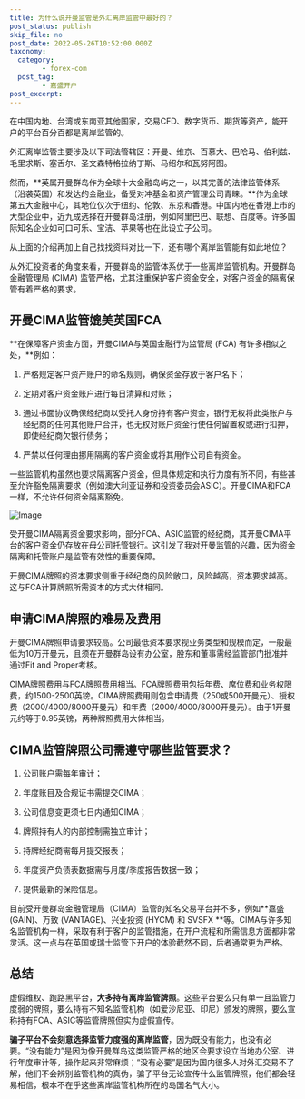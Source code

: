 ```yaml
---
title: 为什么说开曼监管是外汇离岸监管中最好的？
post_status: publish
skip_file: no
post_date: 2022-05-26T10:52:00.000Z
taxonomy:
  category:
        - forex-com
  post_tag:
        - 嘉盛开户
post_excerpt: 
---
```

在中国内地、台湾或东南亚其他国家，交易CFD、数字货币、期货等资产，能开户的平台百分百都是离岸监管的。

外汇离岸监管主要涉及以下司法管辖区：开曼、维京、百慕大、巴哈马、伯利兹、毛里求斯、塞舌尔、圣文森特格拉纳丁斯、马绍尔和瓦努阿图。

然而，**英属开曼群岛作为全球十大金融岛屿之一，以其完善的法律监管体系（沿袭英国）和发达的金融业，备受对冲基金和资产管理公司青睐。**作为全球第五大金融中心，其地位仅次于纽约、伦敦、东京和香港。中国内地在香港上市的大型企业中，近九成选择在开曼群岛注册，例如阿里巴巴、联想、百度等。许多国际知名企业如可口可乐、宝洁、苹果等也在此设立子公司。

从上面的介绍再加上自己找找资料对比一下，还有哪个离岸监管能有如此地位？

从外汇投资者的角度来看，开曼群岛的监管体系优于一些离岸监管机构。开曼群岛金融管理局 (CIMA) 监管严格，尤其注重保护客户资金安全，对客户资金的隔离保管有着严格的要求。

## 开曼CIMA监管媲美英国FCA

**在保障客户资金方面，开曼CIMA与英国金融行为监管局 (FCA) 有许多相似之处，**例如：

1. 严格规定客户资产账户的命名规则，确保资金存放于客户名下；

1. 定期对客户资金账户进行每日清算和对账；

1. 通过书面协议确保经纪商以受托人身份持有客户资金，银行无权将此类账户与经纪商的任何其他账户合并，也无权对账户资金行使任何留置权或进行扣押，即使经纪商欠银行债务；

1. 严禁以任何理由挪用隔离的客户资金或将其用作公司自有资金。

一些监管机构虽然也要求隔离客户资金，但具体规定和执行力度有所不同，有些甚至允许豁免隔离要求（例如澳大利亚证券和投资委员会ASIC）。开曼CIMA和FCA一样，不允许任何资金隔离豁免。

![Image](https://prod-files-secure.s3.us-west-2.amazonaws.com/39ed1227-6d7d-4570-be36-9ccd4a2c4241/bd849744-3fcb-4a37-8312-357962c8f065/image.png?X-Amz-Algorithm=AWS4-HMAC-SHA256&X-Amz-Content-Sha256=UNSIGNED-PAYLOAD&X-Amz-Credential=ASIAZI2LB466T2DMXZUE%2F20250413%2Fus-west-2%2Fs3%2Faws4_request&X-Amz-Date=20250413T041352Z&X-Amz-Expires=3600&X-Amz-Security-Token=IQoJb3JpZ2luX2VjEGcaCXVzLXdlc3QtMiJIMEYCIQDi1B7snjoJoRH1S%2B1nAY09zbyKhkiOLlBLptN4pJEvSQIhANuhVga5IS8sU5kQoPeDmtfr3wXp1TT%2FYs6QNX0RhK1HKogECOD%2F%2F%2F%2F%2F%2F%2F%2F%2F%2FwEQABoMNjM3NDIzMTgzODA1Igy2xiPKNX%2BwcD%2Fmb8Uq3ANIklt0vEVW3Wuj7Ycs1LCQR9yuCdZgsKbo0fF%2F6OWz6bBWBWNfAWrDVutGEDuBN2uWAjd%2F3WeTjsu%2B9kHnRyTFaFy8zPYFAH%2BElg4JOBtV4OBV7LpccfqQ3E3mOXLQBGO1LIHw1zXU%2FaoypKE8AJDC3tlYZsSOnwNNsvS2bnR2XUmF%2Br7Z4BXaYAaDW6dCTw4tnqCIvNvYNm9ycyI7TAitlLQD1ZE7cqO5BLXPWcM1cgQlS10Z3UvvAwFTUmK6CbZCQH35WpBCepA8iA9wvHO%2FinQ2xQk9FBh6TkgtfxVlMq7ISBA7KBuDobBG1MvAqJk5UMuC5mRkpUZnmuZVAuImnhmh0yMTDLF2UkuputoKhvz9IFDclH19IHJeMrCXYl%2Bvdew41viy78MgMZT%2B9BsUud3nIk%2B%2FhoCLkvXIp8QNL8LDXl6XMkqtQU7KdWdEg4g2aE%2B5FMRqFqB7gd8M3tumwbFr2DoP%2B2WjXpiEQauwr%2Fk5kM1NwQ2tUcN5xSpEevpJko%2FCkpY%2FMIM3BIkS6aJYJcvsP7GQUEeAfCphZe8%2FkOPsOjRdlmAWQgXYOx13pKACF0oGSRKwbG7jNm7W21VSPPzPHWksGJqbJGsMa7MBv9Eam7mEauOtmWjmczCA3Ou%2FBjqkAcEGlx4QWwB6OC%2F8KQqzLMr6S2SwgZ6I4CnFROyg2iu2AvwjqEGafcspGdEdARdqpfpQTPOLEa3P11QNhR%2FqEyqi6%2FbEH6sY6OXO5crAIyqZzJEMNKa%2FZMoo1Uk%2FDp78Nx2IbemTYoBFaDO2%2BsGLKS9okNaU8N3%2FMtA1rVToCXVT025%2BwIArApwlWQ8vDNaXUBMznhrHwa9eigL0C4cN%2BtxmqbcX&X-Amz-Signature=3db166fc04b50b1b083e31e59a9ce28a79989454efd84f10e168d424c51c697a&X-Amz-SignedHeaders=host&x-id=GetObject)

受开曼CIMA隔离资金要求影响，部分FCA、ASIC监管的经纪商，其开曼CIMA平台的客户资金仍存放在母公司托管银行。这引发了我对开曼监管的兴趣，因为资金隔离和托管账户是监管有效性的重要保障。

开曼CIMA牌照的资本要求侧重于经纪商的风险敞口，风险越高，资本要求越高。这与FCA计算牌照所需资本的方式大体相同。

## **申请CIMA牌照的难易及费用**

开曼CIMA牌照申请要求较高。公司最低资本要求视业务类型和规模而定，一般最低为10万开曼元，且须在开曼群岛设有办公室，股东和董事需经监管部门批准并通过Fit and Proper考核。

CIMA牌照费用与FCA牌照费用相当。FCA牌照费用包括年费、席位费和业务权限费，约1500-2500英镑。CIMA牌照费用则包含申请费（250或500开曼元）、授权费（2000/4000/8000开曼元）和年费（2000/4000/8000开曼元）。由于1开曼元约等于0.95英镑，两种牌照费用大体相当。

## CIMA监管牌照公司需遵守哪些监管要求？

1. 公司账户需每年审计；

1. 年度账目及合规证书需提交CIMA；

1. 公司信息变更须七日内通知CIMA；

1. 牌照持有人的内部控制需独立审计；

1. 持牌经纪商需每月提交报表；

1. 年度资产负债表数据需与月度/季度报告数据一致；

1. 提供最新的保险信息。

目前受开曼群岛金融管理局（CIMA）监管的知名交易平台并不多，例如**嘉盛 (GAIN)、万致 (VANTAGE)、兴业投资 (HYCM) 和 SVSFX **等。CIMA与许多知名监管机构一样，采取有利于客户的监管措施，在开户流程和所需信息方面都非常灵活。这一点与在英国或瑞士监管下开户的体验截然不同，后者通常更为严格。

## 总结

虚假维权、跑路黑平台，**大多持有离岸监管牌照**。这些平台要么只有单一且监管力度弱的牌照，要么持有不知名监管机构（如爱沙尼亚、印尼）颁发的牌照，要么宣称持有FCA、ASIC等监管牌照但实为虚假宣传。

**骗子平台不会刻意选择监管力度强的离岸监管**，因为既没有能力，也没有必要。“没有能力”是因为像开曼群岛这类监管严格的地区会要求设立当地办公室、进行年度审计等，操作起来非常麻烦；“没有必要”是因为国内很多人对外汇交易不了解，他们不会辨别监管机构的真伪，骗子平台无论宣传什么监管牌照，他们都会轻易相信，根本不在乎这些离岸监管机构所在的岛国名气大小。